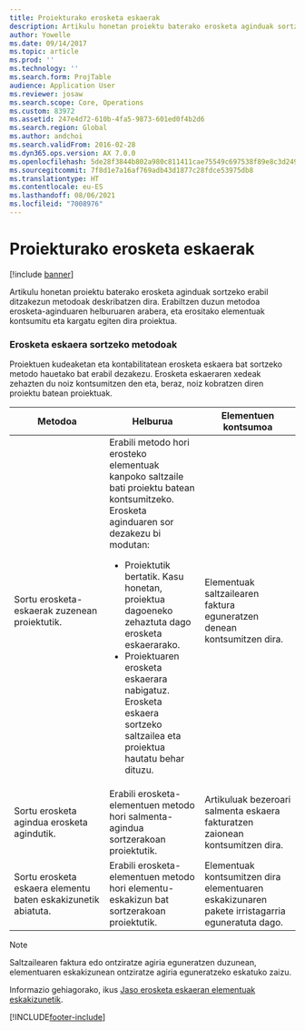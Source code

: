 ```yaml
---
title: Proiekturako erosketa eskaerak
description: Artikulu honetan proiektu baterako erosketa aginduak sortzeko erabil ditzakezun metodoak deskribatzen dira. Erabiltzen duzun metodoa erosketa-aginduaren helburuaren arabera, eta erositako elementuak kontsumitu eta kargatu egiten dira proiektua.
author: Yowelle
ms.date: 09/14/2017
ms.topic: article
ms.prod: ''
ms.technology: ''
ms.search.form: ProjTable
audience: Application User
ms.reviewer: josaw
ms.search.scope: Core, Operations
ms.custom: 83972
ms.assetid: 247e4d72-610b-4fa5-9873-601ed0f4b2d6
ms.search.region: Global
ms.author: andchoi
ms.search.validFrom: 2016-02-28
ms.dyn365.ops.version: AX 7.0.0
ms.openlocfilehash: 5de28f3844b802a980c811411cae75549c697538f89e8c3d2495ea171a188524
ms.sourcegitcommit: 7f8d1e7a16af769adb43d1877c28fdce53975db8
ms.translationtype: HT
ms.contentlocale: eu-ES
ms.lasthandoff: 08/06/2021
ms.locfileid: "7008976"
---
```

# <a name="purchase-orders-for-a-project"></a>Proiekturako erosketa eskaerak

[!include [banner](../includes/banner.md)]

Artikulu honetan proiektu baterako erosketa aginduak sortzeko erabil ditzakezun metodoak deskribatzen dira. Erabiltzen duzun metodoa erosketa-aginduaren helburuaren arabera, eta erositako elementuak kontsumitu eta kargatu egiten dira proiektua.

### <a name="methods-for-creating-a-purchase-order"></a>Erosketa eskaera sortzeko metodoak

Proiektuen kudeaketan eta kontabilitatean erosketa eskaera bat sortzeko metodo hauetako bat erabil dezakezu. Erosketa eskaeraren xedeak zehazten du noiz kontsumitzen den eta, beraz, noiz kobratzen diren proiektu batean proiektuak.

<table>
<colgroup>
<col width="33%" />
<col width="33%" />
<col width="33%" />
</colgroup>
<thead>
<tr class="header">
<th>Metodoa</th>
<th>Helburua</th>
<th>Elementuen kontsumoa</th>
</tr>
</thead>
<tbody>
<tr class="odd">
<td>Sortu erosketa-eskaerak zuzenean proiektutik.</td>
<td>Erabili metodo hori erosteko elementuak kanpoko saltzaile bati proiektu batean kontsumitzeko. Erosketa aginduaren sor dezakezu bi modutan:
<ul>
<li>Proiektutik bertatik. Kasu honetan, proiektua dagoeneko zehaztuta dago erosketa eskaerarako.</li>
<li>Proiektuaren erosketa eskaerara nabigatuz. Erosketa eskaera sortzeko saltzailea eta proiektua hautatu behar dituzu.</li>
</ul></td>
<td>Elementuak saltzailearen faktura eguneratzen denean kontsumitzen dira.</td>
</tr>
<tr class="even">
<td>Sortu erosketa agindua erosketa agindutik.</td>
<td>Erabili erosketa-elementuen metodo hori salmenta-agindua sortzerakoan proiektutik.</td>
<td>Artikuluak bezeroari salmenta eskaera fakturatzen zaionean kontsumitzen dira.</td>
</tr>
<tr class="odd">
<td>Sortu erosketa eskaera elementu baten eskakizunetik abiatuta.</td>
<td>Erabili erosketa-elementuen metodo hori elementu-eskakizun bat sortzerakoan proiektutik.</td>
<td>Elementuak kontsumitzen dira elementuaren eskakizunaren pakete irristagarria eguneratuta dago.</td>
</tr>
</tbody>
</table>

> [!NOTE] 
> Saltzailearen faktura edo ontziratze agiria eguneratzen duzunean, elementuaren eskakizunean ontziratze agiria eguneratzeko eskatuko zaizu.

Informazio gehiagorako, ikus [Jaso erosketa eskaeran elementuak eskakizunetik](tasks/receive-items-purchase-order-item-requirement.md).



[!INCLUDE[footer-include](../includes/footer-banner.md)]